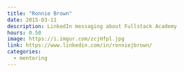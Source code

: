 ```yaml
---
title: "Ronnie Brown"
date: 2015-03-11
description: LinkedIn messaging about Fullstack Academy
hours: 0.50
image: https://i.imgur.com/zcjHfpl.jpg
link: https://www.linkedin.com/in/ronniejbrown/
categories:
  - mentoring
---
```

